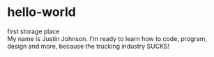 # hello-world
first storage place<br>
My name is Justin Johnson. I'm ready to learn how to code, program, design and more, because the trucking industry SUCKS!

